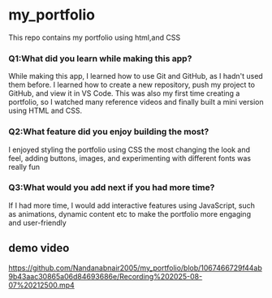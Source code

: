 # my_portfolio
This repo contains my portfolio using html,and CSS 
### Q1:What did you learn while making this app?
While making this app, I learned how to use Git and GitHub, as I hadn't used them before. I learned how to create a new repository, push my project to GitHub, and view it in VS Code. This was also my first time creating a portfolio, so I watched many reference videos and finally built a mini version using HTML and CSS.
### Q2:What feature did you enjoy building the most?
I enjoyed styling the portfolio using CSS the most changing the look and feel, adding buttons, images, and experimenting with different fonts was really fun
### Q3:What would you add next if you had more time?
 If I had more time, I would add interactive features using JavaScript, such as animations, dynamic content etc to make the portfolio more engaging and user-friendly

## demo video
https://github.com/Nandanabnair2005/my_portfolio/blob/1067466729f44ab9b43aac30865a06d84693686e/Recording%202025-08-07%20212500.mp4
